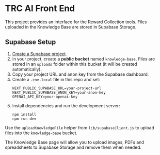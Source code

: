 # TRC AI Front End

This project provides an interface for the Reward Collection tools. Files uploaded in the Knowledge Base are stored in Supabase Storage.

## Supabase Setup

1. [Create a Supabase project](https://supabase.com/).
2. In your project, create a **public bucket** named `knowledge-base`. Files are stored in an `uploads` folder within this bucket (it will be created automatically).
3. Copy your project URL and anon key from the Supabase dashboard.
4. Create a `.env.local` file in this repo and set:
   ```
   NEXT_PUBLIC_SUPABASE_URL=your-project-url
   NEXT_PUBLIC_SUPABASE_ANON_KEY=your-anon-key
   OPENAI_API_KEY=your-openai-key
   ```
5. Install dependencies and run the development server:
   ```
   npm install
   npm run dev
   ```

Use the `uploadKnowledgeFile` helper from `lib/supabaseClient.js` to upload files into the `knowledge-base` bucket.

The Knowledge Base page will allow you to upload images, PDFs and spreadsheets to Supabase Storage and remove them when needed.
